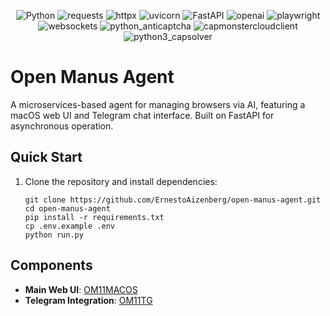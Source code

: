 <p align="center">
  <img src="https://img.shields.io/badge/Python-3.12-3776AB?style=flat-square&logo=python&logoColor=white" alt="Python">
  <img src="https://img.shields.io/badge/requests-2.31.0-3776AB?style=flat-square&logo=python&logoColor=white" alt="requests">
  <img src="https://img.shields.io/badge/httpx-0.25.0-00B4AB?style=flat-square&logo=python&logoColor=white" alt="httpx">
  <img src="https://img.shields.io/badge/uvicorn-0.23.0-6E00F7?style=flat-square&logo=python&logoColor=white" alt="uvicorn">
  <img src="https://img.shields.io/badge/FastAPI-0.103.0-009688?style=flat-square&logo=fastapi&logoColor=white" alt="FastAPI">
  <img src="https://img.shields.io/badge/openai->=0.1.0-412991?style=flat-square&logo=openai&logoColor=white" alt="openai">
  <img src="https://img.shields.io/badge/playwright-1.39.0-FF6B00?style=flat-square&logo=playwright&logoColor=white" alt="playwright">
  <img src="https://img.shields.io/badge/websockets-11.0.0-FF4D4D?style=flat-square&logo=websocket&logoColor=white" alt="websockets">
  <img src="https://img.shields.io/badge/python__anticaptcha-2.0.0-1E3A8A?style=flat-square&logo=shield-lock&logoColor=white" alt="python_anticaptcha">
  <img src="https://img.shields.io/badge/capmonstercloudclient-1.2-4B5563?style=flat-square&logo=probot&logoColor=white" alt="capmonstercloudclient">
  <img src="https://img.shields.io/badge/python3__capsolver-1.0-111827?style=flat-square&logo=verified&logoColor=white" alt="python3_capsolver">
</p> 

# Open Manus Agent

A microservices-based agent for managing browsers via AI, featuring a macOS web UI and Telegram chat interface. Built on FastAPI for asynchronous operation.

## Quick Start

1. Clone the repository and install dependencies:
   ```shell
   git clone https://github.com/ErnestoAizenberg/open-manus-agent.git
   cd open-manus-agent
   pip install -r requirements.txt
   cp .env.example .env
   python run.py
   ```

## Components

- **Main Web UI**: [OM11MACOS](https://github.com/ErnestoAizenberg/OM11MACOS)
- **Telegram Integration**: [OM11TG](https://github.com/ErnestoAizenberg/OM11TG)
